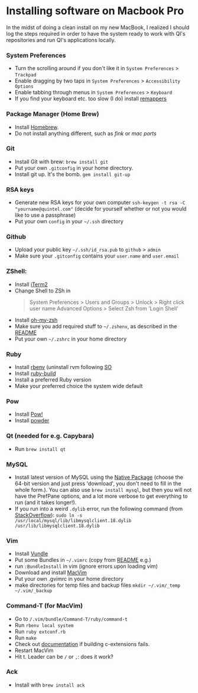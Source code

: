 # Installing software on Macbook Pro

In the midst of doing a clean install on my new MacBook, I realized I should log the steps required in order to have the system ready to work with QI's repositories and run QI's applications locally.

### System Preferences
- Turn the scrolling around if you don't like it in `System Preferences` > `Trackpad`
- Enable dragging by two taps in `System Preferences` > `Accessibility Options`
- Enable tabbing through menus in `System Preferences` > `Keyboard` 
- If you find your keyboard etc. too slow (I do) install [remappers](http://pqrs.org/macosx/keyremap4macbook/)

### Package Manager (Home Brew)
- Install [Homebrew](https://github.com/mxcl/homebrew/wiki/installation).
- Do not install anything different, such as *fink* or *mac ports*

### Git
- Install Git with brew: `brew install git`
- Put your own `.gitconfig` in your home directory.
- Install git up. It's the bomb. `gem install git-up`

### RSA keys
- Generate new RSA keys for your own computer `ssh-keygen -t rsa -C "yourname@quintel.com"`
  (decide for yourself whether or not you would like to use a passphrase)
- Put your own `config` in your `~/.ssh` directory

### Github
- Upload your public key `~/.ssh/id_rsa.pub` to `github` > `admin`
- Make sure your `.gitconfig` contains your `user.name` and `user.email`

### ZShell:
- Install [iTerm2](http://www.iterm2.com/#/section/home)
- Change Shell to ZSh in 
  > System Preferences > Users and Groups > Unlock > Right click user name 
    > Advanced Options > Select Zsh from 'Login Shell'
- Install [oh-my-zsh](https://github.com/robbyrussell/oh-my-zsh)
- Make sure you add required stuff to `~/.zshenv`, as described in the [README](https://github.com/sstephenson/rbenv)
- Put your own `~/.zshrc` in your home directory

### Ruby
- Install [rbenv](https://github.com/sstephenson/rbenv/)
  (uninstall rvm following [SO](http://stackoverflow.com/questions/3950260/howto-uninstall-rvm)
- Install [ruby-build](https://github.com/sstephenson/ruby-build)
- Install a preferred Ruby version
- Make your preferred choice the system wide default

### Pow
- Install [Pow!](http://pow.cx)
- Install [powder](https://github.com/rodreegez/powder)

### Qt (needed for e.g. Capybara)
- Run `brew install qt`

### MySQL
- Install latest version of MySQL using the [Native Package](http://dev.mysql.com/downloads/mysql/5.5.html#macosx-dmg) (choose the 64-bit version and just press 'download', you don't need to fill in the whole form.). You can also use `brew install mysql`, but then you will not have the PrefPane options, and a lot more verbose to get everything to run (and it takes longer!). 
- If you run into a weird `.dylib` error, run the following command (from [StackOverflow](http://stackoverflow.com/questions/4546698/library-not-loaded-libmysqlclient-16-dylib-error-when-trying-to-run-rails-serv)):
`sudo ln -s /usr/local/mysql/lib/libmysqlclient.18.dylib /usr/lib/libmysqlclient.18.dylib`

### Vim
- Install [Vundle](https://github.com/gmarik/vundle)
- Put some Bundles in `~/.vimrc` (copy from [README](https://github.com/gmarik/vundle) e.g.) 
- run `:BundleInstall` in vim (ignore errors upon loading vim)
- Download and install [MacVim](http://code.google.com/p/macvim/)
- Put your own .gvimrc in your home directory
- make directories for temp files and backup files `mkdir ~/.vim/_temp ~/.vim/_backup`

### Command-T (for MacVim)
- Go to `/.vim/bundle/Command-T/ruby/command-t`
- Run `rbenv local system`
- Run `ruby extconf.rb`
- Run `make`
- Check out [documentation](https://github.com/wincent/Command-T) if building c-extensions fails.
- Restart MacVim
- Hit <leader>t. Leader can be `/` or `,`: does it work?

### Ack
- Install with `brew install ack`

